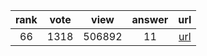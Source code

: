 
| rank | vote | view | answer | url |
|:-:|:-:|:-:|:-:|:-:|
|66|1318|506892|11| [url](http://stackoverflow.com/questions/12179271/meaning-of-classmethod-and-staticmethod-for-beginner) |
